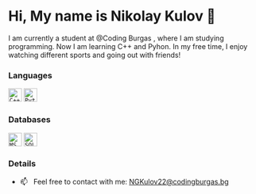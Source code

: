 <h1 align="left">Hi, My name is Nikolay Kulov 👋</h1>
I am currently a student at <a style="text-decoration: none;" href="https://github.com/codingburgas">@Coding Burgas</a> , where I am studying programming.  
Now I am learning C++ and Pyhon. 
In my free time, I enjoy watching different sports and going out with friends!  

### Languages
<code><img height="27" src="https://img.shields.io/badge/c++-%2300599C.svg?style=for-the-badge&logo=c%2B%2B&logoColor=white" alt="C++"></code>
<code><img height="27" src="https://img.shields.io/badge/python-%2314354C.svg?style=for-the-badge&logo=python&logoColor=white" alt="Python"></code>

### Databases
<code><img height="27" src="https://img.shields.io/badge/Microsoft%20SQL%20Server-CC2927?style=for-the-badge&logo=microsoft%20sql%20server&logoColor=white" alt="MS SQL"></code>
<code><img height="27" src="https://img.shields.io/badge/sqlite-%23003B57.svg?style=for-the-badge&logo=sqlite&logoColor=white" alt="SQLite"></code>

### Details 
- 📫 &nbsp; Feel free to contact with me: NGKulov22@codingburgas.bg
